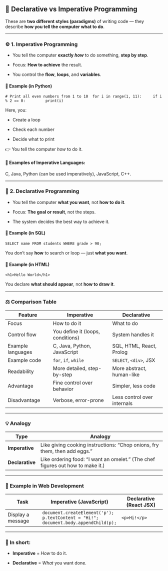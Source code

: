 ## 🧠 **Declarative vs Imperative Programming**

These are **two different styles (paradigms)** of writing code — they describe **how you tell the computer what to do**.

---

### ⚙️ **1. Imperative Programming**

- You tell the computer **exactly _how_** to do something, **step by step**.
    
- Focus: **How to achieve** the result.
    
- You control the **flow**, **loops**, and **variables**.

#### 🧩 Example (in Python)

`# Print all even numbers from 1 to 10 
for i in range(1, 11):    
	if i % 2 == 0:        
		print(i)`

Here, you:

- Create a loop
    
- Check each number
    
- Decide what to print
    

👉 You tell the computer _how_ to do it.

#### 🔹 Examples of Imperative Languages:

C, Java, Python (can be used imperatively), JavaScript, C++.

---

### 🧠 **2. Declarative Programming**

- You tell the computer **what you want**, not **how to do it**.
    
- Focus: **The goal or result**, not the steps.
    
- The system decides the best way to achieve it.
    

#### 🧩 Example (in SQL)

`SELECT name FROM students WHERE grade > 90;`

You don’t say **how** to search or loop — just **what you want**.

#### 🧩 Example (in HTML)

`<h1>Hello World</h1>`

You declare **what should appear**, not **how to draw it**.

---

### ⚖️ **Comparison Table**

|Feature|Imperative|Declarative|
|---|---|---|
|Focus|How to do it|What to do|
|Control flow|You define it (loops, conditions)|System handles it|
|Example languages|C, Java, Python, JavaScript|SQL, HTML, React, Prolog|
|Example code|`for`, `if`, `while`|`SELECT`, `<div>`, JSX|
|Readability|More detailed, step-by-step|More abstract, human-like|
|Advantage|Fine control over behavior|Simpler, less code|
|Disadvantage|Verbose, error-prone|Less control over internals|

---

### 💡 **Analogy**

|Type|Analogy|
|---|---|
|**Imperative**|Like giving cooking instructions: “Chop onions, fry them, then add eggs.”|
|**Declarative**|Like ordering food: “I want an omelet.” (The chef figures out how to make it.)|

---

### 🧩 Example in Web Development

|Task|Imperative (JavaScript)|Declarative (React JSX)|
|---|---|---|
|Display a message|`document.createElement('p');`  <br>`p.textContent = "Hi!";`  <br>`document.body.appendChild(p);`|`<p>Hi!</p>`|

---

### 🧭 In short:

- **Imperative** = _How_ to do it.
    
- **Declarative** = _What_ you want done.